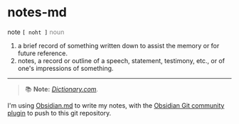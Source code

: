 # notes-md

note `[ noht ]` 
<span style="color:grey">noun</span>
 1. a brief record of something written down to assist the memory or for future reference.	
 2. notes, a record or outline of a speech, statement, testimony, etc., or of one's impressions of something.

---
> :books: **Note:** *[Dictionary.com](https://www.dictionary.com/browse/note).*

I'm using [Obsidian.md](https://obsidian.md/) to write my notes, with the [Obsidian Git community plugin](https://github.com/denolehov/obsidian-git) to push to this git repository.
